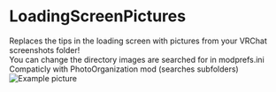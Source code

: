 # LoadingScreenPictures
Replaces the tips in the loading screen with pictures from your VRChat screenshots folder!
<br>You can change the directory images are searched for in modprefs.ini
<br>Compaticly with PhotoOrganization mod (searches subfolders)
<br>
![Example picture](https://i.ibb.co/qgQTTRL/2020-11-03-22-55-24.png)
